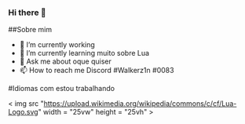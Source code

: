 ### Hi there 👋

<!--
**Walkerz1n/Walkerz1n** is a ✨ _special_ ✨ repository because its `README.md` (this file) appears on your GitHub profile.
-->

##Sobre mim

- 🔭 I’m currently working 
- 🌱 I’m currently learning  muito sobre Lua
- 💬 Ask me about  oque quiser
- 📫 How to reach me Discord #Walkerz1n #0083

#Idiomas com estou trabalhando

< img src "https://upload.wikimedia.org/wikipedia/commons/c/cf/Lua-Logo.svg" width = "25vw" height = "25vh" >


<!-- 
<img src = "" wight =  "700w" height = "350vh">
<--
